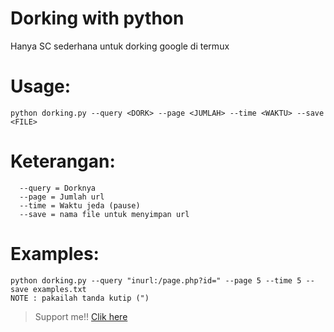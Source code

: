 # Dorking with python 
Hanya SC sederhana untuk dorking google di termux
# Usage:
```
python dorking.py --query <DORK> --page <JUMLAH> --time <WAKTU> --save <FILE>
```
# Keterangan:
```
  --query = Dorknya
  --page = Jumlah url
  --time = Waktu jeda (pause)
  --save = nama file untuk menyimpan url
```
# Examples:
```
python dorking.py --query "inurl:/page.php?id=" --page 5 --time 5 --save examples.txt
NOTE : pakailah tanda kutip (")
```

> Support me!! [Clik here](https://www.youtube.com/channel/UCEg3T9hyhlkDkTPf_kGo4ow)
